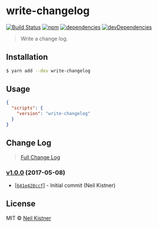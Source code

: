 # write-changelog

[![Build Status][travis-image]][travis-url]
[![npm][npm-image]][npm-url]
[![dependencies][deps-image]][deps-url]
[![devDependencies][depsdev-image]][depsdev-url]

> Write a change log.

## Installation

```sh
$ yarn add --dev write-changelog
```

## Usage

```json
{
  "scripts": {
    "version": "write-changelog"
  }
}
```

## Change Log

> [Full Change Log](changelog.md)

### [v1.0.0](https://github.com/wyze/write-changelog/releases/tag/v1.0.0) (2017-05-08)

* [[`641e428ccf`](https://github.com/wyze/write-changelog/commit/641e428ccf)] - Initial commit (Neil Kistner)

## License

MIT © [Neil Kistner](https://neilkistner.com)

[travis-image]: https://img.shields.io/travis/wyze/write-changelog.svg?style=flat-square
[travis-url]: https://travis-ci.org/wyze/write-changelog

[npm-image]: https://img.shields.io/npm/v/write-changelog.svg?style=flat-square
[npm-url]: https://npmjs.com/package/write-changelog

[deps-image]: https://img.shields.io/david/wyze/write-changelog.svg?style=flat-square
[deps-url]: https://david-dm.org/wyze/write-changelog

[depsdev-image]: https://img.shields.io/david/dev/wyze/write-changelog.svg?style=flat-square
[depsdev-url]: https://david-dm.org/wyze/write-changelog?type=dev
